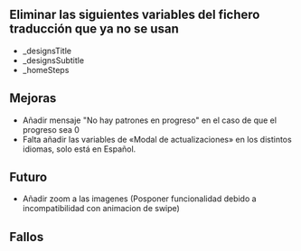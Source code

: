 ## Eliminar las siguientes variables del fichero traducción que ya no se usan
- _designsTitle
- _designsSubtitle
- _homeSteps

## Mejoras  
- Añadir mensaje "No hay patrones en progreso" en el caso de que el progreso sea 0
- Falta añadir las variables de «Modal de actualizaciones» en los distintos idiomas, solo está en Español.

## Futuro
- Añadir zoom a las imagenes (Posponer funcionalidad debido a incompatibilidad con animacion de swipe)

## Fallos
